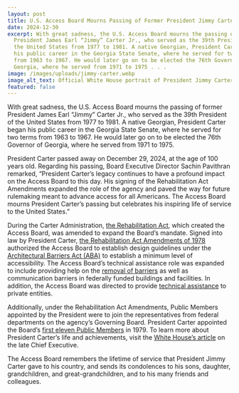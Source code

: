 ```yaml
---
layout: post
title: U.S. Access Board Mourns Passing of Former President Jimmy Carter
date: 2024-12-30
excerpt: With great sadness, the U.S. Access Board mourns the passing of former
  President James Earl “Jimmy” Carter Jr., who served as the 39th President of
  the United States from 1977 to 1981. A native Georgian, President Carter began
  his public career in the Georgia State Senate, where he served for two terms
  from 1963 to 1967. He would later go on to be elected the 76th Governor of
  Georgia, where he served from 1971 to 1975 . . .
image: /images/uploads/jimmy-carter.webp
image_alt_text: Official White House portrait of President Jimmy Carter.
featured: false
---
```

With great sadness, the U.S. Access Board mourns the passing of former President James Earl “Jimmy” Carter Jr., who served as the 39th President of the United States from 1977 to 1981. A native Georgian, President Carter began his public career in the Georgia State Senate, where he served for two terms from 1963 to 1967. He would later go on to be elected the 76th Governor of Georgia, where he served from 1971 to 1975.

President Carter passed away on December 29, 2024, at the age of 100 years old. Regarding his passing, Board Executive Director Sachin Pavithran remarked, “President Carter’s legacy continues to have a profound impact on the Access Board to this day. His signing of the Rehabilitation Act Amendments expanded the role of the agency and paved the way for future rulemaking meant to advance access for all Americans. The Access Board mourns President Carter’s passing but celebrates his inspiring life of service to the United States.”

During the Carter Administration, [the Rehabilitation Act](https://www.access-board.gov/about/law/ra.html), which created the Access Board, was amended to expand the Board’s mandate. Signed into law by President Carter, [the Rehabilitation Act Amendments of 1978](https://www.access-board.gov/about/history.html) authorized the Access Board to establish design guidelines under the [Architectural Barriers Act (ABA)](https://www.access-board.gov/aba/) to establish a minimum level of accessibility. The Access Board’s technical assistance role was expanded to include providing help on the [removal of barriers](https://www.access-board.gov/enforcement/) as well as communication barriers in federally funded buildings and facilities. In addition, the Access Board was directed to provide [technical assistance](https://www.access-board.gov/ta/) to private entities.

Additionally, under the Rehabilitation Act Amendments, Public Members appointed by the President were to join the representatives from federal departments on the agency’s Governing Board. President Carter appointed the Board’s [first eleven Public Members](https://www.access-board.gov/about/members-past.html) in 1979. To learn more about President Carter’s life and achievements, visit the [White House’s article](https://www.whitehouse.gov/briefing-room/presidential-actions/2024/12/29/proclamation-announcing-the-death-of-james-earl-carter-jr/) on the late Chief Executive.

The Access Board remembers the lifetime of service that President Jimmy Carter gave to his country, and sends its condolences to his sons, daughter, grandchildren, and great-grandchildren, and to his many friends and colleagues.
